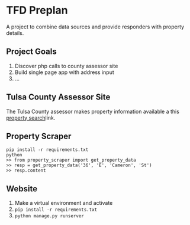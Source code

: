 # TFD Preplan

A project to combine data sources and provide responders with property details.

## Project Goals
1. Discover php calls to county assessor site
2. Build single page app with address input
3. ...


## Tulsa County Assessor Site

The Tulsa County assessor makes property information available a this [property search](
http://www.assessor.tulsacounty.org/assessor-property-search.php)link.



## Property Scraper

```
pip install -r requirements.txt
python
>> from property_scraper import get_property_data
>> resp = get_property_data('36', 'E', 'Cameron', 'St')
>> resp.content
```

## Website

1. Make a virtual environment and activate
2. `pip install -r requirements.txt`
3. `python manage.py runserver`
